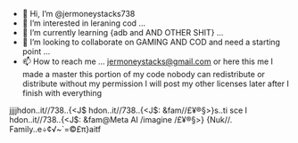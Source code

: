 - 👋 Hi, I’m @jermoneystacks738
- 👀 I’m interested in leraning cod ...
- 🌱 I’m currently learning {adb and AND OTHER SHIT} ...
- 💞️ I’m looking to collaborate on GAMING AND COD  and need a starting point ...
- 📫 How to reach me ... jermoneystacks@gmail.com
or here this me I made a master this portion of my code nobody can redistribute or distribute without my permission I will post my other licenses later after I finish with everything           
<!---mystar of....jjjjhdon..it//738..{<J$ hdon..it//738..{<J$: &fam//£¥®§>}s..ti sce I hdon..it//738..{<J$: &fam@Meta AI /imagine /£¥®§>}
{Nuk//. Family..e÷¢√~\`=©£π}aitf/Null//.b.d.86/05.02//   b//l..000.00.00.01/09/
jermoneystacks738/jermoneystacks738 is a ✨ special ✨ repository because its `README.md` (this file) appears on your GitHub profile.
You can click the Preview link to take a look at your changes.
--->
jjjjhdon..it//738..{<J$ hdon..it//738..{<J$: &fam//£¥®§>}s..ti sce I hdon..it//738..{<J$: &fam@Meta AI /imagine /£¥®§>}
{Nuk//. Family..e÷¢√~\`=©£π}aitf